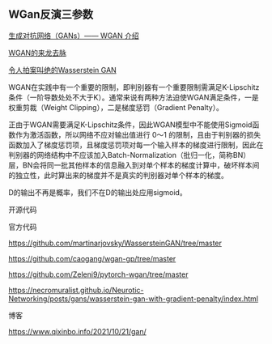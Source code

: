 ## WGan反演三参数

[生成对抗网络（GANs）—— WGAN 介绍](https://zhuanlan.zhihu.com/p/564784629)

[WGAN的来龙去脉](https://zhuanlan.zhihu.com/p/58260684)

[令人拍案叫绝的Wasserstein GAN](https://zhuanlan.zhihu.com/p/25071913)


WGAN在实践中有一个重要的限制，即判别器有一个重要限制需满足K-Lipschitz条件（一阶导数处处不大于K）。通常来说有两种方法迫使WGAN满足条件，一是权重剪裁（Weight Clipping），二是梯度惩罚（Gradient Penalty）。

正由于WGAN需要满足K-Lipschitz条件，因此WGAN模型中不能使用Sigmoid函数作为激活函数，所以网络不应对输出值进行 0～1 的限制，且由于判别器的损失函数加入了梯度惩罚项，且梯度惩罚项对每一个输入样本的梯度进行限制，因此在判别器的网络结构中不应该加入Batch-Normalization（批归一化，简称BN）层，BN会将同一批其他样本的信息融入到对单个样本的梯度计算中，破坏样本间的独立性，此时算出来的梯度并不是真实的判别器对单个样本的梯度。

D的输出不再是概率，我们不在D的输出处应用sigmoid。


开源代码

官方代码

https://github.com/martinarjovsky/WassersteinGAN/tree/master

https://github.com/caogang/wgan-gp/tree/master

https://github.com/Zeleni9/pytorch-wgan/tree/master

https://necromuralist.github.io/Neurotic-Networking/posts/gans/wasserstein-gan-with-gradient-penalty/index.html

博客

https://www.qixinbo.info/2021/10/21/gan/

